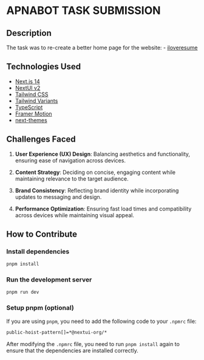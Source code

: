 # APNABOT TASK SUBMISSION

## Description

The task was to re-create a better home page for the website: - [iloveresume](https://iloveresume.com/)

## Technologies Used

- [Next.js 14](https://nextjs.org/docs/getting-started)
- [NextUI v2](https://nextui.org/)
- [Tailwind CSS](https://tailwindcss.com/)
- [Tailwind Variants](https://tailwind-variants.org)
- [TypeScript](https://www.typescriptlang.org/)
- [Framer Motion](https://www.framer.com/motion/)
- [next-themes](https://github.com/pacocoursey/next-themes)

## Challenges Faced

1. **User Experience (UX) Design**: Balancing aesthetics and functionality, ensuring ease of navigation across devices.

2. **Content Strategy**: Deciding on concise, engaging content while maintaining relevance to the target audience.

3. **Brand Consistency**: Reflecting brand identity while incorporating updates to messaging and design.

4. **Performance Optimization**: Ensuring fast load times and compatibility across devices while maintaining visual appeal.

## How to Contribute

### Install dependencies

```bash
pnpm install
```

### Run the development server

```bash
pnpm run dev
```

### Setup pnpm (optional)

If you are using `pnpm`, you need to add the following code to your `.npmrc` file:

```bash
public-hoist-pattern[]=*@nextui-org/*
```

After modifying the `.npmrc` file, you need to run `pnpm install` again to ensure that the dependencies are installed correctly.
